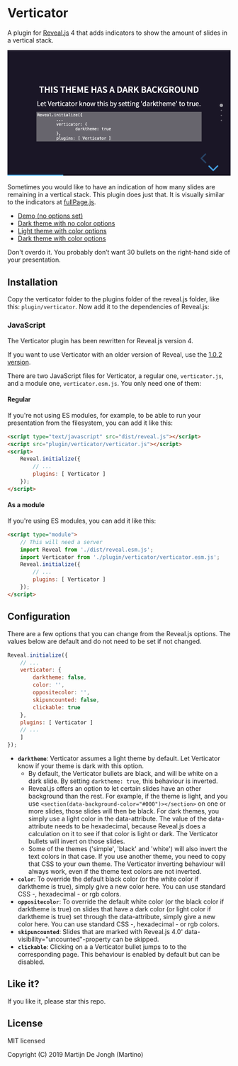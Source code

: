 # Verticator

A plugin for [Reveal.js](https://revealjs.com) 4 that adds indicators to show the amount of slides in a vertical stack. 

[![Screenshot](screenshot.png)](https://martinomagnifico.github.io/reveal.js-verticator/demo.html)

Sometimes you would like to have an indication of how many slides are remaining in a vertical stack. This plugin does just that. It is visually similar to the indicators at [fullPage.js](https://alvarotrigo.com/fullPage/). 

* [Demo (no options set)](https://martinomagnifico.github.io/reveal.js-verticator/demo.html)
* [Dark theme with no color options](https://martinomagnifico.github.io/reveal.js-verticator/demodark.html)
* [Light theme with color options](https://martinomagnifico.github.io/reveal.js-verticator/democolor.html)
* [Dark theme with color options](https://martinomagnifico.github.io/reveal.js-verticator/demodarkcolor.html)


Don't overdo it. You probably don’t want 30 bullets on the right-hand side of your presentation.




## Installation

Copy the verticator folder to the plugins folder of the reveal.js folder, like this: `plugin/verticator`. Now add it to the dependencies of Reveal.js:

### JavaScript

The Verticator plugin has been rewritten for Reveal.js version 4.

If you want to use Verticator with an older version of Reveal, use the [1.0.2 version](https://github.com/Martinomagnifico/reveal.js-verticator/releases).

There are two JavaScript files for Verticator, a regular one, `verticator.js`, and a module one, `verticator.esm.js`. You only need one of them:

#### Regular 
If you're not using ES modules, for example, to be able to run your presentation from the filesystem, you can add it like this:

```html
<script type="text/javascript" src="dist/reveal.js"></script>
<script src="plugin/verticator/verticator.js"></script>
<script>
	Reveal.initialize({
		// ...
		plugins: [ Verticator ]
	});
</script>
```
#### As a module 
If you're using ES modules, you can add it like this:

```html
<script type="module">
	// This will need a server
	import Reveal from './dist/reveal.esm.js';
	import Verticator from './plugin/verticator/verticator.esm.js';
	Reveal.initialize({
		// ...
		plugins: [ Verticator ]
	});
</script>
```



## Configuration

There are a few options that you can change from the Reveal.js options. The values below are default and do not need to be set if not changed.

```javascript
Reveal.initialize({
	// ...
	verticator: {
		darktheme: false,
		color: '',
		oppositecolor: '',
		skipuncounted: false,
		clickable: true
	},
	plugins: [ Verticator ]
	// ... 
	]
});
```

* **`darktheme`**: Verticator assumes a light theme by default. Let Verticator know if your theme is dark with this option.
    * By default, the Verticator bullets are black, and will be white on a dark slide. By setting  `darktheme: true`, this behaviour is inverted.
    * Reveal.js offers an option to let certain slides have an other background than the rest. For example, if the theme is light, and you use `<section(data-background-color="#000")></section>` on one or more slides, those slides will then be black. For dark themes, you simply use a light color in the data-attribute. The value of the data-attribute needs to be hexadecimal, because Reveal.js does a calculation on it to see if that color is light or dark. The Verticator bullets will invert on those slides.
    * Some of the themes ('simple', 'black' and 'white') will also invert the text colors in that case. If you use another theme, you need to copy that CSS to your own theme. The Verticator inverting behaviour will always work, even if the theme text colors are not inverted.
* **`color`**: To override the default black color (or the white color if darktheme is true), simply give a new color here. You can use standard CSS -, hexadecimal - or rgb colors.
* **`oppositecolor`**: To override the default white color (or the black color if darktheme is true) on slides that have a dark color (or light color if darktheme is true) set through the data-attribute, simply give a new color here. You can use standard CSS -, hexadecimal - or rgb colors.
* **`skipuncounted`**: Slides that are marked with Reveal.js 4.0' data-visibility="uncounted"-property can be skipped.
* **`clickable`**: Clicking on a a Verticator bullet jumps to to the corresponding page. This behaviour is enabled by default but can be disabled.


## Like it?

If you like it, please star this repo.




## License
MIT licensed

Copyright (C) 2019 Martijn De Jongh (Martino)
